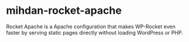 # mihdan-rocket-apache
Rocket Apache is a Apache configuration that makes WP-Rocket even faster by serving static pages directly without loading WordPress or PHP.
